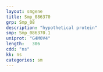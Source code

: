 ```yaml
---
layout: smgene
title: Smp_086370
grp: Smp_08
description: "hypothetical protein"
smp: Smp_086370.1
uniprot: "G4M0V4"
length:   306
cdd: "ns"
kk: ns
categories: sm
---
```

